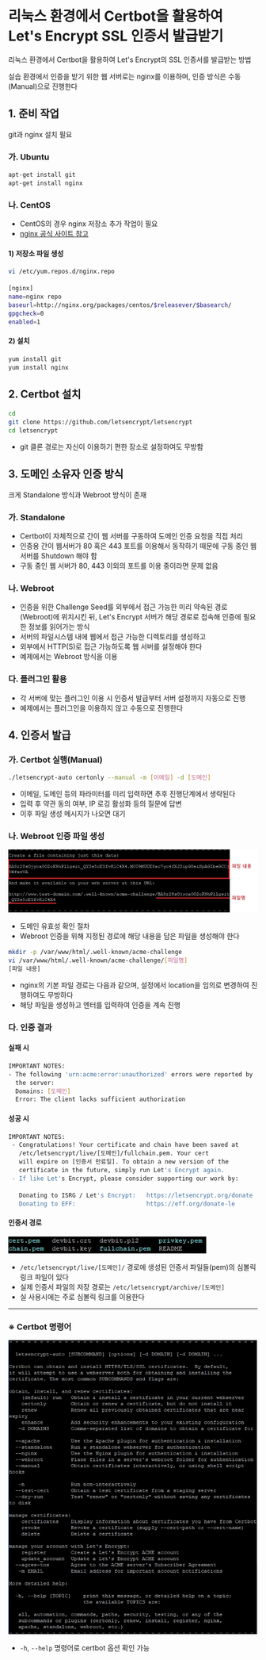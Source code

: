 리눅스 환경에서 Certbot을 활용하여 Let's Encrypt SSL 인증서 발급받기
========

리눅스 환경에서 Certbot을 활용하여 Let's Encrypt의 SSL 인증서를 발급받는 방법

실습 환경에서 인증을 받기 위한 웹 서버로는 nginx를 이용하며, 인증 방식은 수동(Manual)으로 진행한다

## 1. 준비 작업

git과 nginx 설치 필요

### 가. Ubuntu

```bash
apt-get install git
apt-get install nginx
```

### 나. CentOS

- CentOS의 경우 nginx 저장소 추가 작업이 필요
- [nginx 공식 사이트 참고](https://www.nginx.com/resources/wiki/start/topics/tutorials/install/)

#### 1) 저장소 파일 생성
```bash
vi /etc/yum.repos.d/nginx.repo

[nginx]
name=nginx repo
baseurl=http://nginx.org/packages/centos/$releasever/$basearch/
gpgcheck=0
enabled=1
```

#### 2) 설치
```bash
yum install git
yum install nginx
```

## 2. Certbot 설치

```bash
cd
git clone https://github.com/letsencrypt/letsencrypt
cd letsencrypt
```
- git 클론 경로는 자신이 이용하기 편한 장소로 설정하여도 무방함

## 3. 도메인 소유자 인증 방식

크게 Standalone 방식과 Webroot 방식이 존재

### 가. Standalone

- Certbot이 자체적으로 간이 웹 서버를 구동하여 도메인 인증 요청을 직접 처리
- 인증용 간이 웹서버가 80 혹은 443 포트를 이용해서 동작하기 때문에 구동 중인 웹 서버를 Shutdown 해야 함
- 구동 중인 웹 서버가 80, 443 이외의 포트를 이용 중이라면 문제 없음

### 나. Webroot

- 인증을 위한 Challenge Seed를 외부에서 접근 가능한 미리 약속된 경로(Webroot)에 위치시킨 뒤, Let's Encrypt 서버가 해당 경로로 접속해 인증에 필요한 정보를 읽어가는 방식
- 서버의 파일시스템 내에 웹에서 접근 가능한 디렉토리를 생성하고
- 외부에서 HTTP(S)로 접근 가능하도록 웹 서버를 설정해야 한다
- 예제에서는 Webroot 방식을 이용

### 다. 플러그인 활용
- 각 서버에 맞는 플러그인 이용 시 인증서 발급부터 서버 설정까지 자동으로 진행
- 예제에서는 플러그인을 이용하지 않고 수동으로 진행한다


## 4. 인증서 발급

### 가. Certbot 실행(Manual)

```bash
./letsencrypt-auto certonly --manual -m [이메일] -d [도메인]
```
- 이메일, 도메인 등의 파라미터를 미리 입력하면 추후 진행단계에서 생략된다
- 입력 후 약관 동의 여부, IP 로깅 활성화 등의 질문에 답변
- 이후 파일 생성 메시지가 나오면 대기

### 나. Webroot 인증 파일 생성

![webroot](../img/web/https/webroot.jpg)

- 도메인 유효성 확인 절차
- Webroot 인증을 위해 지정된 경로에 해당 내용을 담은 파일을 생성해야 한다

```bash
mkdir -p /var/www/html/.well-known/acme-challenge
vi /var/www/html/.well-known/acme-challenge/[파일명]
[파일 내용]
```

- nginx의 기본 파일 경로는 다음과 같으며, 설정에서 location을 임의로 변경하여 진행하여도 무방하다
- 해당 파일을 생성하고 엔터를 입력하여 인증을 계속 진행


### 다. 인증 결과

#### 실패 시 
```bash
IMPORTANT NOTES:
- The following 'urn:acme:error:unauthorized' errors were reported by
  the server:
  Domains: [도메인]
  Error: The client lacks sufficient authorization
```

#### 성공 시

```bash
IMPORTANT NOTES:
 - Congratulations! Your certificate and chain have been saved at
   /etc/letsencrypt/live/[도메인]/fullchain.pem. Your cert
   will expire on [인증서 만료일]. To obtain a new version of the
   certificate in the future, simply run Let's Encrypt again.
 - If like Let's Encrypt, please consider supporting our work by:

   Donating to ISRG / Let's Encrypt:   https://letsencrypt.org/donate
   Donating to EFF:                    https://eff.org/donate-le
```

#### 인증서 경로

![keydir](../img/web/https/keydir.jpg)

- `/etc/letsencrypt/live/[도메인]/` 경로에 생성된 인증서 파일들(pem)의 심볼릭 링크 파일이 있다
- 실제 인증서 파일의 저장 경로는 `/etc/letsencrypt/archive/[도메인]`
- 실 사용시에는 주로 심볼릭 링크를 이용한다

---

### ※ Certbot 명령어

![certbot-help](../img/web/https/certbot-help.jpg)

- `-h`, `--help` 명령어로 certbot 옵션 확인 가능